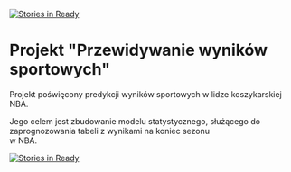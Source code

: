 [![Stories in Ready](https://badge.waffle.io/Kolo-Naukowe-Data-Science-PW/wyniki-sportowe.png?label=ready&title=Ready)](https://waffle.io/Kolo-Naukowe-Data-Science-PW/wyniki-sportowe)
# Projekt "Przewidywanie wyników sportowych"

Projekt poświęcony predykcji wyników sportowych w lidze koszykarskiej NBA.

Jego celem jest zbudowanie modelu statystycznego, służącego do zaprognozowania tabeli z wynikami na koniec sezonu<br>
w NBA.

[![Stories in Ready](https://badge.waffle.io/SimplifyAll/wyniki-sportowe.png?label=ready&title=Ready)](http://waffle.io/SimplifyAll/wyniki-sportowe)
